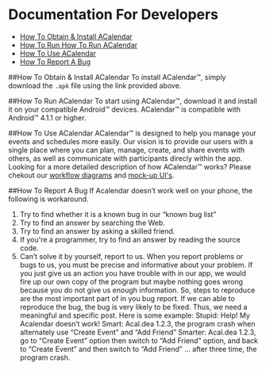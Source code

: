 # Documentation For Developers

* [How To Obtain & Install ACalendar](#how-to-obtain-&-install-acalendar)
* [How To Run How To Run ACalendar](#how-to-run-acalendar)
* [How To Use ACalendar](#how-to-use-acalenar)
* [How To Report A Bug](#how-to-report-a-bug)

##How To Obtain & Install ACalendar
To install ACalendar™, simply download the `.apk` file using the link provided above.

##How To Run ACalendar
To start using ACalendar™, download it and install it on your compatible Android™ devices. ACalendar™ is compatible with Android™ 4.1.1 or higher.

##How To Use ACalendar
ACalendar™ is designed to help you manage your events and schedules more easily. Our vision is to provide our users with a single place where you can plan, manage, create, and share events with others, as well as communicate with participants direcly within the app.
Looking for a more detailed description of how ACalendar™ works? Please chekout our [workflow diagrams](https://github.com/CSE403DEATHEATERS/cse403-16au-ACal/blob/gh-pages/ACal_Documents/ACal_UIDiagrams.pdf) and [mock-up UI's](https://github.com/CSE403DEATHEATERS/cse403-16au-ACal/blob/gh-pages/ACal_Documents/ACal_UIDiagrams.pdf).

##How To Report A Bug
If Acalendar doesn’t work well on your phone, the following is workaround.
1.   Try to find whether it is a known bug in our “known bug list”
2.   Try to find an answer by searching the Web.
3.   Try to find an answer by asking a skilled friend.
4.   If you're a programmer, try to find an answer by reading the source code.
5.   Can’t solve it by yourself, report to us.
When you report problems or bugs to us, you must be precise and informative about your problem. If you just give us an action you have trouble with in our app, we would fire up our own copy of the program but maybe nothing goes wrong because you do not give us enough information. So, steps to reproduce are the most important part of in you bug report. If we can able to reproduce the bug, the bug is very likely to be fixed. Thus, we need a meaningful and specific post. Here is some example:
Stupid: Help! My Acalendar doesn’t work!
Smart: Acal.dea 1.2.3, the program crash when alternately use “Create Event” and “Add Friend”
Smarter: Acal.dea 1.2.3, go to “Create Event” option then switch to “Add Friend” option, and back to “Create Event” and then switch to “Add Friend” … after three time, the program crash.
